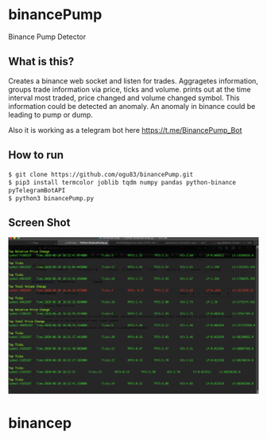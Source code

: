 # binancePump

Binance Pump Detector 

## What is this?

Creates a binance web socket and listen for trades. Aggragetes information, groups trade information via price, ticks and volume.
prints out at the time interval most traded, price changed and volume changed symbol.
This information could be detected an anomaly. An anomaly in binance could be leading to pump or dump.

Also it is working as a telegram bot here https://t.me/BinancePump_Bot

## How to run

```
$ git clone https://github.com/ogu83/binancePump.git
$ pip3 install termcolor joblib tqdm numpy pandas python-binance pyTelegramBotAPI
$ python3 binancePump.py

```

## Screen Shot

![Screenshot](binancePumpterminal.png)
# binancep
